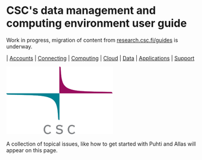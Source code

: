 <h1> CSC's data management and computing environment user guide</h1>

Work in progress, migration of content from [research.csc.fi/guides](https://research.csc.fi/guides) is underway.

| [Accounts](accounts/index.md) | [Connecting](connecting/index.md) |
  [Computing](computing/index.md) | [Cloud](cloud/index.md) | [Data](data/index.md) | [Applications](apps/index.md) |  [Support](support/index.md)

 [![CSC logo](images/csc-logo.png)](http://www.csc.fi)

A collection of topical issues, like how to get started with Puhti and Allas will appear
on this page.